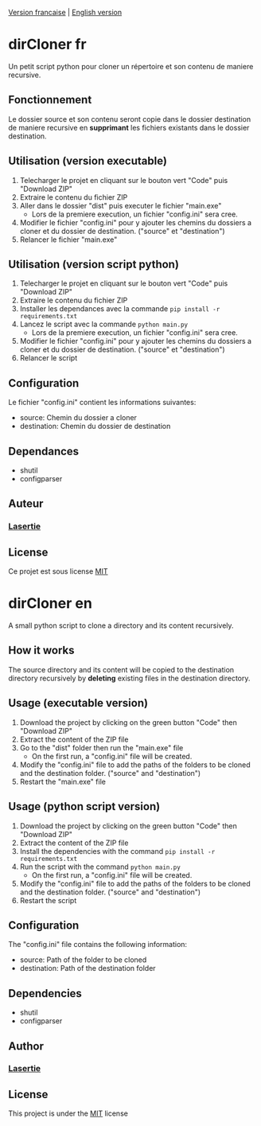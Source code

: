 [Version francaise](#dircloner-fr) | [English version](#dircloner-en)
# dirCloner fr
Un petit script python pour cloner un répertoire et son contenu de maniere recursive.

## Fonctionnement
Le dossier source et son contenu seront copie dans le dossier destination de maniere recursive en __**supprimant**__ les fichiers existants dans le dossier destination.

## Utilisation (version executable)
1. Telecharger le projet en cliquant sur le bouton vert "Code" puis "Download ZIP"
2. Extraire le contenu du fichier ZIP
3. Aller dans le dossier "dist" puis executer le fichier "main.exe"
    * Lors de la premiere execution, un fichier "config.ini" sera cree.
4. Modifier le fichier "config.ini" pour y ajouter les chemins du dossiers a cloner et du dossier de destination. ("source" et "destination")
5. Relancer le fichier "main.exe"

## Utilisation (version script python)
1. Telecharger le projet en cliquant sur le bouton vert "Code" puis "Download ZIP"
2. Extraire le contenu du fichier ZIP
3. Installer les dependances avec la commande `pip install -r requirements.txt`
4. Lancez le script avec la commande `python main.py`
    * Lors de la premiere execution, un fichier "config.ini" sera cree.
5. Modifier le fichier "config.ini" pour y ajouter les chemins du dossiers a cloner et du dossier de destination. ("source" et "destination")
6. Relancer le script

## Configuration
Le fichier "config.ini" contient les informations suivantes:
* source: Chemin du dossier a cloner
* destination: Chemin du dossier de destination

## Dependances
* shutil
* configparser

## Auteur
### [Lasertie](https://github.com/Lasertie)

## License
Ce projet est sous license [MIT](https://choosealicense.com/licenses/mit/)


# dirCloner en
A small python script to clone a directory and its content recursively.

## How it works
The source directory and its content will be copied to the destination directory recursively by __**deleting**__ existing files in the destination directory.

## Usage (executable version)
1. Download the project by clicking on the green button "Code" then "Download ZIP"
2. Extract the content of the ZIP file
3. Go to the "dist" folder then run the "main.exe" file
    * On the first run, a "config.ini" file will be created.
4. Modify the "config.ini" file to add the paths of the folders to be cloned and the destination folder. ("source" and "destination")
5. Restart the "main.exe" file

## Usage (python script version)
1. Download the project by clicking on the green button "Code" then "Download ZIP"
2. Extract the content of the ZIP file
3. Install the dependencies with the command `pip install -r requirements.txt`
4. Run the script with the command `python main.py`
    * On the first run, a "config.ini" file will be created.
5. Modify the "config.ini" file to add the paths of the folders to be cloned and the destination folder. ("source" and "destination")
6. Restart the script

## Configuration
The "config.ini" file contains the following information:
* source: Path of the folder to be cloned
* destination: Path of the destination folder

## Dependencies
* shutil
* configparser

## Author
### [Lasertie](github.com/Lasertie)

## License
This project is under the [MIT](https://choosealicense.com/licenses/mit/) license
